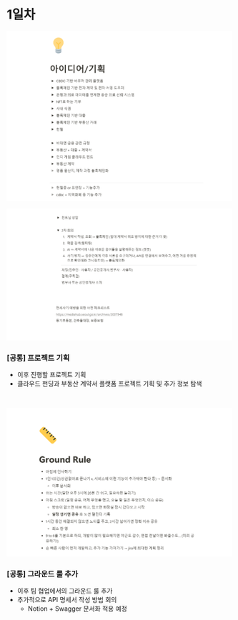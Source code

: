  # 1일차

![기획1](./img/기획1.png)

![기획2](./img/기획2.png)

 ### \[공통\] 프로젝트 기획
 - 이후 진행할 프로젝트 기획
 - 클라우드 펀딩과 부동산 계약서 플랫폼 프로젝트 기획 및 추가 정보 탐색

<br>

![그라운드룰](./img/ground-role.png)

 ### \[공통\] 그라운드 룰 추가
 - 이후 팀 협업에서의 그라운드 룰 추가
 - 추가적으로 API 명세서 작성 방법 회의
    - Notion + Swagger 문서화 적용 예정